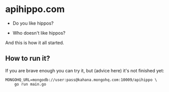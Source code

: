 apihippo.com
============

- Do you like hippos?
+ Who doesn't like hippos?

And this is how it all started.

How to run it?
--------------

If you are brave enough you can try it, but (advice here) it's not finished
yet:

	MONGOHQ_URL=mongodb://user:pass@kahana.mongohq.com:10009/apihippo \
	    go run main.go
